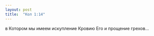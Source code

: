 ```yaml
---
layout: post
title:  "Кол 1:14"
---
```


в Котором мы имеем искупление Кровию Его и прощение грехов...
